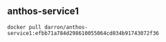 ## anthos-service1

```
docker pull darron/anthos-service1:efbb71a784d298610055064cd034b91743072f36
```